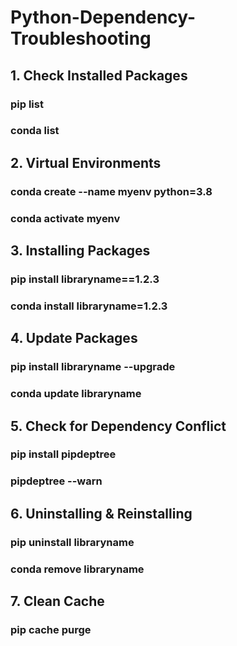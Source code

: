 # Python-Dependency-Troubleshooting
## 1. Check Installed Packages
   ### pip list
   ### conda list
## 2. Virtual Environments
   ### conda create --name myenv python=3.8
   ### conda activate myenv
## 3. Installing Packages
   ### pip install libraryname==1.2.3
   ### conda install libraryname=1.2.3
## 4. Update Packages
   ### pip install libraryname --upgrade
   ### conda update libraryname
## 5. Check for Dependency Conflict
   ### pip install pipdeptree
   ### pipdeptree --warn
## 6. Uninstalling & Reinstalling
   ### pip uninstall libraryname
   ### conda remove libraryname
## 7. Clean Cache
   ### pip cache purge  

    
